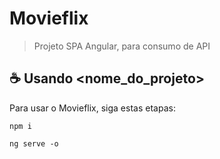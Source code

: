 # Movieflix
> Projeto SPA Angular, para consumo de API 

## ☕ Usando <nome_do_projeto>

Para usar o Movieflix, siga estas etapas:

```
npm i
```

```
ng serve -o
```

